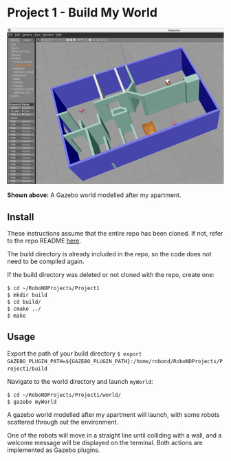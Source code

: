# Project 1 - Build My World

![Gazebo world](myapartment.PNG)

**Shown above:** A Gazebo world modelled after my apartment.

## Install
These instructions assume that the entire repo has been cloned. If not, refer to the repo README [here](https://github.com/SagarSaxena/Robotics-Nano-Degree/blob/master/README.md).

The build directory is already included in the repo, so the code does not need to be compiled again.

If the build directory was deleted or not cloned with the repo, create one:
```
$ cd ~/RoboNDProjects/Project1
$ mkdir build
$ cd build/
$ cmake ../
$ make
```

## Usage

Export the path of your build directory
`$ export GAZEBO_PLUGIN_PATH=${GAZEBO_PLUGIN_PATH}:/home/robond/RoboNDProjects/Project1/build`

Navigate to the world directory and launch `myWorld`:
```
$ cd ~/RoboNDProjects/Project1/world/
$ gazebo myWorld
```
A gazebo world modelled after my apartment will launch, with some robots scattered through out the environment.

One of the robots will move in a straight line until colliding with a wall, and a welcome message will be displayed on the terminal. Both actions are implemented as Gazebo plugins.

